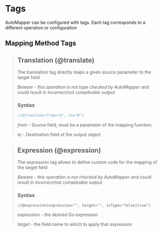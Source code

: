 # Tags
AutoMapper can be configured with tags. Each tag corresponds to a different operation or configuration

## Mapping Method Tags
> ## Translation (@translate)
> The translation tag directly maps a given source parameter to the target field
> 
> _Beware - this operation is not type checked by AutoMapper and could result in incorrect/not compileable output_
> ### Syntax
> ```go
> //@translate(from="A", to="B")
> ```
> _from_ - Source field, must be a parameter of the mapping function.
> 
> _to_ - Destination field of the output object

> ## Expression (@expression)
> The expression tag allows to define custom code for the mapping of the target field
> 
> _Beware - this operation is not checked by AutoMapper and could result in incorrect/not compileable output_
> ### Syntax
> ```
> //@expression(expression="", target="", isType="false|true")
> ```
> _expression_ - the desired Go expression
> 
> _target_ - the field name to which to apply that expression